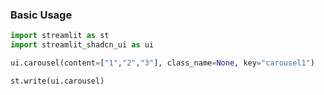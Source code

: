 ### Basic Usage

```py
import streamlit as st
import streamlit_shadcn_ui as ui

ui.carousel(content=["1","2","3"], class_name=None, key="carousel1")

st.write(ui.carousel)
```
